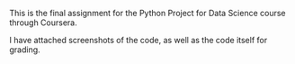 This is the final assignment for the Python Project for Data Science course through Coursera.

I have attached screenshots of the code, as well as the code itself for grading.
